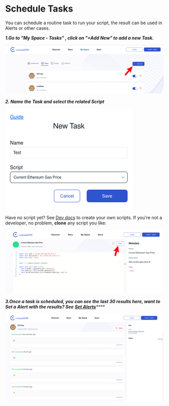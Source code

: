 # Schedule Tasks

You can schedule a routine task to run your script, the result can be used in Alerts or other cases.

_**1.Go to "My Space - Tasks"  , click on "+Add New" to add a new Task.**_

![](<../../../.gitbook/assets/image (6) (1).png>)

_**2. Name the Task and select the related Script**_

![](<../../../.gitbook/assets/image (7) (1).png>)

Have no script yet? See [Dev docs](../devs-documentation.md) to create your own scripts. If you're not a developer, no problem, **clone** any script you like:&#x20;

![](<../../../.gitbook/assets/image (9).png>)



_**3.Once a task is scheduled, you can see the last 30 results here, want to Set a Alert with the results?  See**_ [_**Set Alerts**_](set-alerts.md)_****_

![](<../../../.gitbook/assets/image (3) (2).png>)

